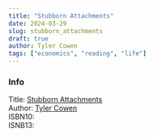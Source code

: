 ```yaml
---
title: "Stubborn Attachments"
date: 2024-03-29
slug: stubborn_attachments
draft: true
author: Tyler Cowen
tags: ["economics", "reading", "life"]
---
```



### Info

Title: [Stubborn Attachments]()\
Author: [Tyler Cowen]()\
ISBN10: \
ISNB13:
